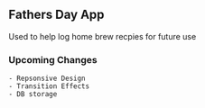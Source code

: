 ## Fathers Day App
Used to help log home brew recpies for future use

### Upcoming Changes
    - Repsonsive Design
    - Transition Effects
    - DB storage